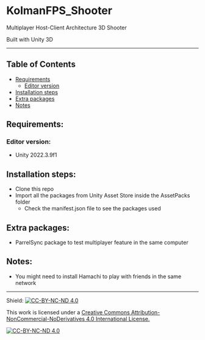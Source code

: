 # KolmanFPS_Shooter

Multiplayer Host-Client Architecture 3D Shooter  

Built with Unity 3D

---

## Table of Contents

- [Requirements](#requirements)
    - [Editor version](#editor-version)
- [Installation steps](#installation-steps)
- [Extra packages](#extra-packages)
- [Notes](#notes)

## Requirements:

### Editor version:
- Unity 2022.3.9f1

## Installation steps:

- Clone this repo
- Import all the packages from Unity Asset Store inside the AssetPacks folder
  - Check the manifest.json file to see the packages used

## Extra packages:

- ParrelSync package to test multiplayer feature in the same computer

## Notes:

- You might need to install Hamachi to play with friends in the same network

---

Shield: [![CC-BY-NC-ND 4.0][CC-BY-NC-ND-shield]][CC-BY-NC-ND]

This work is licensed under a [Creative Commons Attribution-NonCommercial-NoDerivatives 4.0 International License.][CC-BY-NC-ND]

[![CC-BY-NC-ND 4.0][CC-BY-NC-ND-image]][CC-BY-NC-ND]

[CC-BY-NC-ND-shield]: https://img.shields.io/badge/License-CC--BY--NC--ND--4.0-lightgrey
[CC-BY-NC-ND]: http://creativecommons.org/licenses/by-nc-nd/4.0/
[CC-BY-NC-ND-image]: https://i.creativecommons.org/l/by-nc-nd/4.0/88x31.png
